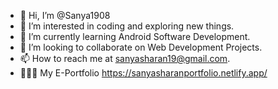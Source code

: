 - 👋 Hi, I’m @Sanya1908
- 👀 I’m interested in coding and exploring new things.    
- 🌱 I’m currently learning Android Software Development.
- 💞️ I’m looking to collaborate on Web Development Projects.
- 📫 How to reach me at sanyasharan19@gmail.com.
- 👩🏻‍💻 My E-Portfolio https://sanyasharanportfolio.netlify.app/
<!---
Sanya1908/Sanya1908 is a ✨ special ✨ repository because its `README.md` (this file) appears on your GitHub profile.
You can click the Preview link to take a look at your changes.
--->
